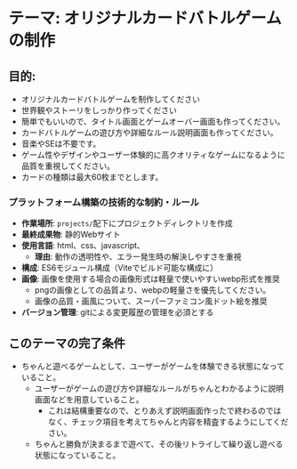 # テーマ: オリジナルカードバトルゲームの制作
## 目的:

* オリジナルカードバトルゲームを制作してください
* 世界観やストーリをしっかり作ってください
* 簡単でもいいので、タイトル画面とゲームオーバー画面も作ってください。
* カードバトルゲームの遊び方や詳細なルール説明画面も作ってください。
* 音楽やSEは不要です。
* ゲーム性やデザインやユーザー体験的に高クオリティなゲームになるように品質を重視してください。
* カードの種類は最大60枚までとします。

### プラットフォーム構築の技術的な制約・ルール
- **作業場所**: `projects/`配下にプロジェクトディレクトリを作成
- **最終成果物**: 静的Webサイト
- **使用言語**: html、css、javascript、
  - **理由**: 動作の透明性や、エラー発生時の解決しやすさを重視
- **構成**: ES6モジュール構成（Viteでビルド可能な構成に）
- **画像**: 画像を使用する場合の画像形式は軽量で使いやすいwebp形式を推奨
  - pngの画像としての品質より、webpの軽量さを優先してください。
  - 画像の品質・画風について、スーパーファミコン風ドット絵を推奨
- **バージョン管理**: gitによる変更履歴の管理を必須とする

## このテーマの完了条件
* ちゃんと遊べるゲームとして、ユーザーがゲームを体験できる状態になっていること。
  * ユーザーがゲームの遊び方や詳細なルールがちゃんとわかるように説明画面などを用意していること。
    * これは結構重要なので、とりあえず説明画面作ったで終わるのではなく、チェック項目を考えてちゃんと内容を精査するようにしてください。
  * ちゃんと勝負が決まるまで遊べて、その後リトライして繰り返し遊べる状態になっていること。
